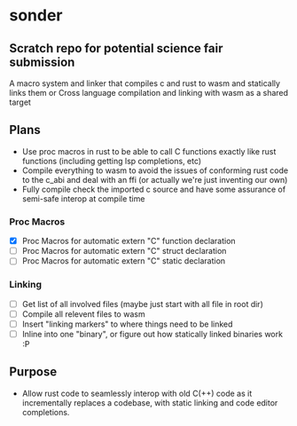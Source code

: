 # sonder

## Scratch repo for potential science fair submission

A macro system and linker that compiles c and rust to wasm and statically links them
or
Cross language compilation and linking with wasm as a shared target

## Plans

- Use proc macros in rust to be able to call C functions exactly like rust functions (including getting lsp completions, etc)
- Compile everything to wasm to avoid the issues of conforming rust code to the c_abi and deal with an ffi (or actually we're just inventing our own)
- Fully compile check the imported c source and have some assurance of semi-safe interop at compile time

### Proc Macros

- [x] Proc Macros for automatic extern "C" function declaration
- [ ] Proc Macros for automatic extern "C" struct declaration
- [ ] Proc Macros for automatic extern "C" static declaration

### Linking

- [ ] Get list of all involved files (maybe just start with all file in root dir)
- [ ] Compile all relevent files to wasm
- [ ] Insert "linking markers" to where things need to be linked
- [ ] Inline into one "binary", or figure out how statically linked binaries work :P

## Purpose

- Allow rust code to seamlessly interop with old C(++) code as it incrementally replaces a codebase, with static linking and code editor completions.
